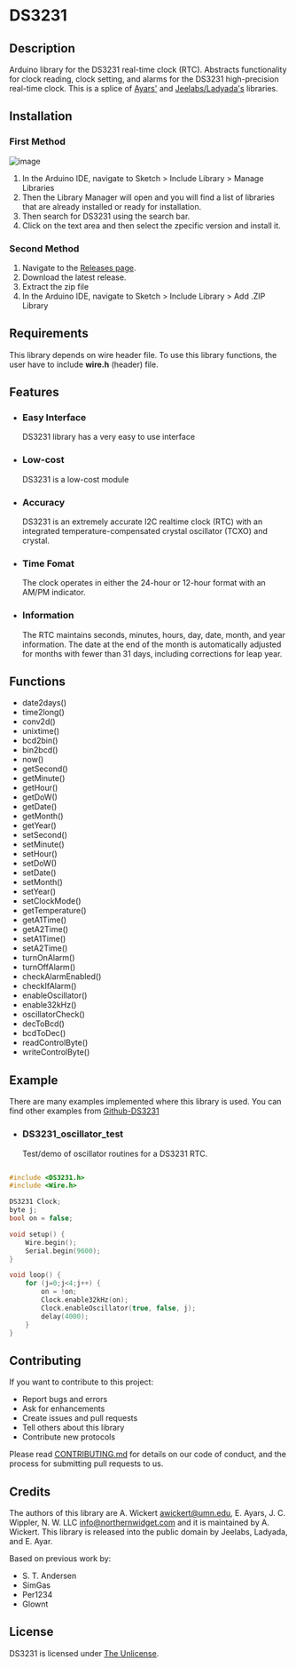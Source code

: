 # DS3231

## Description

Arduino library for the DS3231 real-time clock (RTC). Abstracts functionality for clock reading, clock setting, and alarms for the DS3231 high-precision real-time clock. This is a splice of [Ayars'](http://hacks.ayars.org/2011/04/ds3231-real-time-clock.html) and [Jeelabs/Ladyada's](https://github.com/adafruit/RTClib) libraries.

## Installation

### First Method

![image](https://user-images.githubusercontent.com/36513474/68038497-eae68200-fceb-11e9-9812-b47ff6e06e2f.png)

1. In the Arduino IDE, navigate to Sketch > Include Library > Manage Libraries
1. Then the Library Manager will open and you will find a list of libraries that are already installed or ready for installation.
1. Then search for DS3231 using the search bar.
1. Click on the text area and then select the zpecific version and install it.

### Second Method

1. Navigate to the [Releases page](https://github.com/NorthernWidget/DS3231/releases).
1. Download the latest release.
1. Extract the zip file
1. In the Arduino IDE, navigate to Sketch > Include Library > Add .ZIP Library

## Requirements

This library depends on wire header file. To use this library functions, the user have to include **wire.h** (header) file.

## Features

- ### Easy Interface

    DS3231 library has a very easy to use interface

- ### Low-cost

    DS3231 is a low-cost module

- ### Accuracy

    DS3231 is an extremely accurate I2C realtime clock (RTC) with an integrated temperature-compensated crystal oscillator (TCXO) and crystal.

- ### Time Fomat

    The clock operates in either the 24-hour or 12-hour format with an AM/PM indicator.

- ### Information

    The RTC maintains seconds, minutes, hours, day, date, month, and year information. The date at the end of the month is automatically adjusted for months with fewer than 31 days, including corrections for leap year.

## Functions

- date2days()
- time2long()
- conv2d()
- unixtime()
- bcd2bin()
- bin2bcd()
- now()
- getSecond()
- getMinute()
- getHour()
- getDoW()
- getDate()
- getMonth()
- getYear()
- setSecond()
- setMinute()
- setHour()
- setDoW()
- setDate()
- setMonth()
- setYear()
- setClockMode()
- getTemperature()
- getA1Time()
- getA2Time()
- setA1Time()
- setA2Time()
- turnOnAlarm()
- turnOffAlarm()
- checkAlarmEnabled()
- checkIfAlarm()
- enableOscillator()
- enable32kHz()
- oscillatorCheck()
- decToBcd()
- bcdToDec()
- readControlByte()
- writeControlByte()

## Example

There are many examples implemented where this library is used. You can find other examples from [Github-DS3231](https://github.com/NorthernWidget/DS3231/tree/master/examples)

- ### DS3231_oscillator_test

    Test/demo of oscillator routines for a DS3231 RTC.

```Cpp

#include <DS3231.h>
#include <Wire.h>

DS3231 Clock;
byte j;
bool on = false;

void setup() {
    Wire.begin();
    Serial.begin(9600);
}

void loop() {
    for (j=0;j<4;j++) {
        on = !on;
        Clock.enable32kHz(on);
        Clock.enableOscillator(true, false, j);
        delay(4000);
    }
}
```

## Contributing

If you want to contribute to this project:

- Report bugs and errors
- Ask for enhancements
- Create issues and pull requests
- Tell others about this library
- Contribute new protocols

Please read [CONTRIBUTING.md](https://github.com/NorthernWidget/DS3231/blob/master/CONTRIBUTING.md) for details on our code of conduct, and the process for submitting pull requests to us.

## Credits

The authors of this library are A. Wickert <awickert@umn.edu>, E. Ayars, J. C. Wippler, N. W. LLC <info@northernwidget.com> and it is maintained by A. Wickert. This library is released into the public domain by Jeelabs, Ladyada, and E. Ayar.

Based on previous work by:

- S. T. Andersen
- SimGas
- Per1234
- Glownt

## License

DS3231 is licensed under [The Unlicense](https://github.com/NorthernWidget/DS3231/blob/master/LICENSE).
